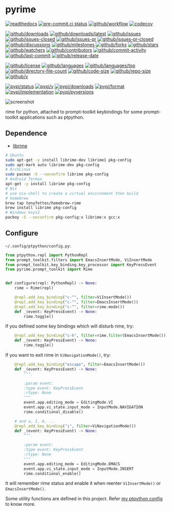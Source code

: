 # pyrime

[![readthedocs](https://shields.io/readthedocs/pyrime)](https://pyrime.readthedocs.io)
[![pre-commit.ci status](https://results.pre-commit.ci/badge/github/Freed-Wu/pyrime/main.svg)](https://results.pre-commit.ci/latest/github/Freed-Wu/pyrime/main)
[![github/workflow](https://github.com/Freed-Wu/pyrime/actions/workflows/main.yml/badge.svg)](https://github.com/Freed-Wu/pyrime/actions)
[![codecov](https://codecov.io/gh/Freed-Wu/pyrime/branch/main/graph/badge.svg)](https://codecov.io/gh/Freed-Wu/pyrime)

[![github/downloads](https://shields.io/github/downloads/Freed-Wu/pyrime/total)](https://github.com/Freed-Wu/pyrime/releases)
[![github/downloads/latest](https://shields.io/github/downloads/Freed-Wu/pyrime/latest/total)](https://github.com/Freed-Wu/pyrime/releases/latest)
[![github/issues](https://shields.io/github/issues/Freed-Wu/pyrime)](https://github.com/Freed-Wu/pyrime/issues)
[![github/issues-closed](https://shields.io/github/issues-closed/Freed-Wu/pyrime)](https://github.com/Freed-Wu/pyrime/issues?q=is%3Aissue+is%3Aclosed)
[![github/issues-pr](https://shields.io/github/issues-pr/Freed-Wu/pyrime)](https://github.com/Freed-Wu/pyrime/pulls)
[![github/issues-pr-closed](https://shields.io/github/issues-pr-closed/Freed-Wu/pyrime)](https://github.com/Freed-Wu/pyrime/pulls?q=is%3Apr+is%3Aclosed)
[![github/discussions](https://shields.io/github/discussions/Freed-Wu/pyrime)](https://github.com/Freed-Wu/pyrime/discussions)
[![github/milestones](https://shields.io/github/milestones/all/Freed-Wu/pyrime)](https://github.com/Freed-Wu/pyrime/milestones)
[![github/forks](https://shields.io/github/forks/Freed-Wu/pyrime)](https://github.com/Freed-Wu/pyrime/network/members)
[![github/stars](https://shields.io/github/stars/Freed-Wu/pyrime)](https://github.com/Freed-Wu/pyrime/stargazers)
[![github/watchers](https://shields.io/github/watchers/Freed-Wu/pyrime)](https://github.com/Freed-Wu/pyrime/watchers)
[![github/contributors](https://shields.io/github/contributors/Freed-Wu/pyrime)](https://github.com/Freed-Wu/pyrime/graphs/contributors)
[![github/commit-activity](https://shields.io/github/commit-activity/w/Freed-Wu/pyrime)](https://github.com/Freed-Wu/pyrime/graphs/commit-activity)
[![github/last-commit](https://shields.io/github/last-commit/Freed-Wu/pyrime)](https://github.com/Freed-Wu/pyrime/commits)
[![github/release-date](https://shields.io/github/release-date/Freed-Wu/pyrime)](https://github.com/Freed-Wu/pyrime/releases/latest)

[![github/license](https://shields.io/github/license/Freed-Wu/pyrime)](https://github.com/Freed-Wu/pyrime/blob/main/LICENSE)
[![github/languages](https://shields.io/github/languages/count/Freed-Wu/pyrime)](https://github.com/Freed-Wu/pyrime)
[![github/languages/top](https://shields.io/github/languages/top/Freed-Wu/pyrime)](https://github.com/Freed-Wu/pyrime)
[![github/directory-file-count](https://shields.io/github/directory-file-count/Freed-Wu/pyrime)](https://github.com/Freed-Wu/pyrime)
[![github/code-size](https://shields.io/github/languages/code-size/Freed-Wu/pyrime)](https://github.com/Freed-Wu/pyrime)
[![github/repo-size](https://shields.io/github/repo-size/Freed-Wu/pyrime)](https://github.com/Freed-Wu/pyrime)
[![github/v](https://shields.io/github/v/release/Freed-Wu/pyrime)](https://github.com/Freed-Wu/pyrime)

[![pypi/status](https://shields.io/pypi/status/pyrime)](https://pypi.org/project/pyrime/#description)
[![pypi/v](https://shields.io/pypi/v/pyrime)](https://pypi.org/project/pyrime/#history)
[![pypi/downloads](https://shields.io/pypi/dd/pyrime)](https://pypi.org/project/pyrime/#files)
[![pypi/format](https://shields.io/pypi/format/pyrime)](https://pypi.org/project/pyrime/#files)
[![pypi/implementation](https://shields.io/pypi/implementation/pyrime)](https://pypi.org/project/pyrime/#files)
[![pypi/pyversions](https://shields.io/pypi/pyversions/pyrime)](https://pypi.org/project/pyrime/#files)

![screenshot](https://github.com/user-attachments/assets/5c79575c-79c5-4e4f-b6ab-b9cdaad352b2)

rime for python, attached to prompt-toolkit keybindings for some prompt-toolkit
applications such as ptpython.

## Dependence

- [librime](https://github.com/rime/librime)

```sh
# Ubuntu
sudo apt-get -y install librime-dev librime1 pkg-config
sudo apt-mark auto librime-dev pkg-config
# ArchLinux
sudo pacman -S --noconfirm librime pkg-config
# Android Termux
apt-get -y install librime pkg-config
# Nix
# use nix-shell to create a virtual environment then build
# homebrew
brew tap tonyfettes/homebrew-rime
brew install librime pkg-config
# Windows msys2
pacboy -S --noconfirm pkg-config:x librime:x gcc:x
```

## Configure

`~/.config/ptpython/config.py`:

```python
from ptpython.repl import PythonRepl
from prompt_toolkit.filters import EmacsInsertMode, ViInsertMode
from prompt_toolkit.key_binding.key_processor import KeyPressEvent
from pyrime.prompt_toolkit import Rime


def configure(repl: PythonRepl) -> None:
    rime = Rime(repl)

    @repl.add_key_binding("c-^", filter=ViInsertMode())
    @repl.add_key_binding("c-^", filter=EmacsInsertMode())
    @repl.add_key_binding("c-^", filter=rime.mode())
    def _(event: KeyPressEvent) -> None:
        rime.toggle()
```

If you defined some key bindings which will disturb rime, try:

```python
    @repl.add_key_binding("c-h", filter=rime.filter(EmacsInsertMode()))
    def _(event: KeyPressEvent) -> None:
        rime.toggle()
```

If you want to exit rime in `ViNavigationMode()`, try:

```python
    @repl.add_key_binding("escape", filter=EmacsInsertMode())
    def _(event: KeyPressEvent) -> None:
        """.

        :param event:
        :type event: KeyPressEvent
        :rtype: None
        """
        event.app.editing_mode = EditingMode.VI
        event.app.vi_state.input_mode = InputMode.NAVIGATION
        rime.conditional_disable()

    # and a, I, A, ...
    @repl.add_key_binding("i", filter=ViNavigationMode())
    def _(event: KeyPressEvent) -> None:
        """.

        :param event:
        :type event: KeyPressEvent
        :rtype: None
        """
        event.app.editing_mode = EditingMode.EMACS
        event.app.vi_state.input_mode = InputMode.INSERT
        rime.conditional_enable()
```

It will remember rime status and enable it when reenter `ViInsertMode()` or
`EmacsInsertMode()`.

Some utility functions are defined in this project. Refer
[my ptpython config](https://github.com/Freed-Wu/Freed-Wu/blob/main/.config/ptpython/config.py)
to know more.
